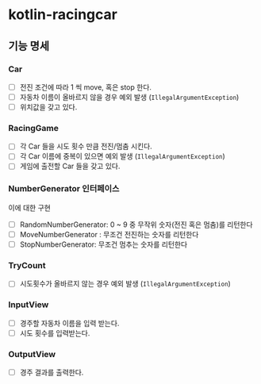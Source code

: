 # kotlin-racingcar

## 기능 명세

### Car

- [ ] 전진 조건에 따라 1 씩 move, 혹은 stop 한다.
- [ ] 자동차 이름이 올바르지 않을 경우 예외 발생 (`IllegalArgumentException`)
- [ ] 위치값을 갖고 있다.

### RacingGame
- [ ] 각 Car 들을 시도 횟수 만큼 전진/멈춤 시킨다.
- [ ] 각 Car 이름에 중복이 있으면 예외 발생 (`IllegalArgumentException`)
- [ ] 게임에 출전할 Car 들을 갖고 있다.

### NumberGenerator 인터페이스

이에 대한 구현

- [ ] RandomNumberGenerator: 0 ~ 9 중 무작위 숫자(전진 혹은 멈춤)를 리턴한다
- [ ] MoveNumberGenerator : 무조건 전진하는 숫자를 리턴한다
- [ ] StopNumberGenerator: 무조건 멈추는 숫자를 리턴한다

### TryCount

- [ ] 시도횟수가 올바르지 않는 경우 예외 발생 (`IllegalArgumentException`)

### InputView

- [ ] 경주할 자동차 이름을 입력 받는다.
- [ ] 시도 횟수를 입력받는다.

### OutputView

- [ ] 경주 결과를 출력한다.
